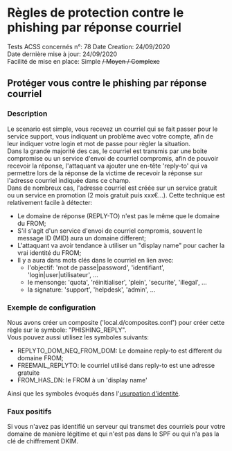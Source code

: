 # Règles de protection contre le phishing par réponse courriel
Tests ACSS concernés n°: 78
Date Creation: 24/09/2020  
Date dernière mise à jour: 24/09/2020  
Facilité de mise en place: Simple ~~/ Moyen / Complexe~~  


## Protéger vous contre le phishing par réponse courriel
### Description
Le scenario est simple, vous recevez un courriel qui se fait passer pour le service support, vous indiquant un problème avec votre compte, afin de leur indiquer votre login et mot de passe pour règler la situation.  
Dans la grande majorité des cas, le courriel est transmis par une boite compromise ou un service d'envoi de courriel compromis, afin de pouvoir recevoir la réponse, l'attaquant va ajouter une en-tête 'reply-to' qui va permettre lors de la réponse de la victime de recevoir la réponse sur l'adresse courriel indiquée dans ce champ.  
Dans de nombreux cas, l'adresse courriel est créée sur un service gratuit ou un service en promotion (2 mois gratuit puis xxx€...).
Cette technique est relativement facile à détecter:
  - Le domaine de réponse (REPLY-TO) n'est pas le même que le domaine du FROM;
  - S'il s'agit d'un service d'envoi de courriel compromis, souvent le message ID (MID) aura un domaine different;
  - L'attaquant va avoir tendance à utiliser un "display name" pour cacher la vrai identité du FROM;
  - Il y a aura dans mots clés dans le courriel en lien avec:
     - l'objectif: 'mot de passe|password', 'identifiant', 'login|user|utilisateur', ...
     - le mensonge: 'quota', 'réinitialiser', 'plein', 'securite', 'illegal', ...
     - la signature: 'support', 'helpdesk', 'admin', ...

### Exemple de configuration
Nous avons créer un composite ('local.d/composites.conf') pour créer cette règle sur le symbole: "PHISHING_REPLY".  
Vous pouvez aussi utilisez les symboles suivants:  
  - REPLYTO_DOM_NEQ_FROM_DOM: Le domaine reply-to est different du domaine FROM;
  - FREEMAIL_REPLYTO: le courriel utilisé dans reply-to est une adresse gratuite
  - FROM_HAS_DN: le FROM à un 'display name'
  
Ainsi que les symboles évoqués dans l'[usurpation d'identité](rules/ident.md#in).

### Faux positifs
Si vous n'avez pas identifié un serveur qui transmet des courriels pour votre domaine de manière légitime et qui n'est pas dans le SPF ou qui n'a pas la clé de chiffrement DKIM.  


